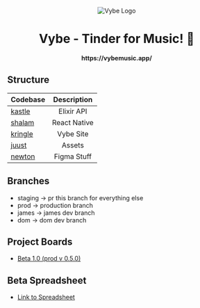 <p align="center">
	  <img src="https://github.com/VybeCreations/Vybe/blob/staging/juust/new_logo_pre_cut.png" alt="Vybe Logo" />
</p>
<h1 align="center">
  Vybe - Tinder for Music! 🎵
</h1>

<p align="center"><b>https://vybemusic.app/</b></p>

## Structure

| Codebase             |      Description      |
| :------------------- | :-------------------: |
| [kastle](kastle)     |      Elixir API       |
| [shalam](shalam)     |     React Native      |
| [kringle](kringle)   |       Vybe Site       |
| [juust](juust)       |        Assets         |
| [newton](newton)     |      Figma Stuff      |

## Branches

- staging -> pr this branch for everything else
- prod -> production branch
- james -> james dev branch
- dom -> dom dev branch

## Project Boards
- [Beta 1.0 (prod v 0.5.0)](https://github.com/VybeCreations/Vybe/projects/1)

## Beta Spreadsheet
- [Link to Spreadsheet](https://docs.google.com/spreadsheets/d/1cczbW3xsb12Hv2i9sy67gW2Nz-sIFW_8j_UiO98BJz4/edit#gid=0)
